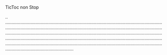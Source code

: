 TicToc non Stop

..
..................................................................................................................................................................................................................................................................................................................................................................................................................................................................................................................................................................................................................................................................................................
